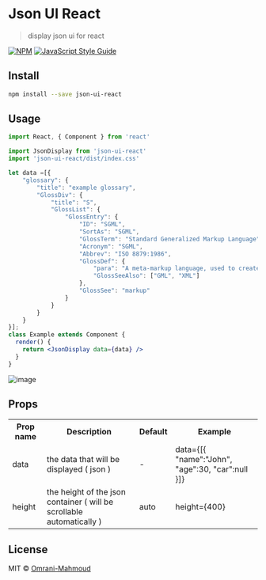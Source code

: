 # Json UI React

> display json ui for react

[![NPM](https://img.shields.io/npm/v/f.svg)](https://www.npmjs.com/package/f) [![JavaScript Style Guide](https://img.shields.io/badge/code_style-standard-brightgreen.svg)](https://standardjs.com)

## Install

```bash
npm install --save json-ui-react
```

## Usage

```jsx
import React, { Component } from 'react'

import JsonDisplay from 'json-ui-react'
import 'json-ui-react/dist/index.css'

let data =[{
    "glossary": {
        "title": "example glossary",
		"GlossDiv": {
            "title": "S",
			"GlossList": {
                "GlossEntry": {
                    "ID": "SGML",
					"SortAs": "SGML",
					"GlossTerm": "Standard Generalized Markup Language",
					"Acronym": "SGML",
					"Abbrev": "ISO 8879:1986",
					"GlossDef": {
                        "para": "A meta-markup language, used to create markup languages such as DocBook.",
						"GlossSeeAlso": ["GML", "XML"]
                    },
					"GlossSee": "markup"
                }
            }
        }
    }
}];
class Example extends Component {
  render() {
    return <JsonDisplay data={data} />
  }
}
```

![image](https://i.ibb.co/Qn53NRn/example.png)


## Props
<html>
<table>
<tr>
<th>Prop name	</th>
<th>Description	</th>
<th>Default	</th>
<th>Example	</th>
</tr>
<tr>
    <td>data</td>
    <td>the data that will be displayed ( json ) </td>
    <td>-</td>
    <td>data={[{ "name":"John", "age":30, "car":null }]}</td>
  </tr>
<tr>
    <td>height</td>
    <td>the height of the json container ( will be scrollable automatically ) </td>
    <td>auto</td>
    <td>height={400}</td>
  </tr>
  </table>
  </html>
  
## License

MIT © [Omrani-Mahmoud](https://github.com/Omrani-Mahmoud)

